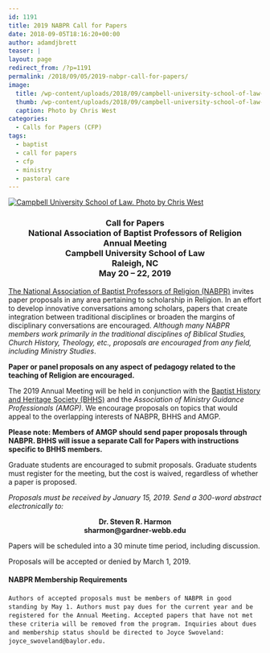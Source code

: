 ```yaml
---
id: 1191
title: 2019 NABPR Call for Papers
date: 2018-09-05T18:16:20+00:00
author: adamdjbrett
teaser: |
layout: page
redirect_from: /?p=1191
permalink: /2018/09/05/2019-nabpr-call-for-papers/
image:
  title: /wp-content/uploads/2018/09/campbell-university-school-of-law-Chris-West.jpg
  thumb: /wp-content/uploads/2018/09/campbell-university-school-of-law-Chris-West.jpg
  caption: Photo by Chris West
categories:
  - Calls for Papers (CFP)
tags:
  - baptist
  - call for papers
  - cfp
  - ministry
  - pastoral care
---
```

[<img class="alignleft size-medium wp-image-1195" src="/wp-content/uploads/2018/09/campbell-university-school-of-law-Chris-West-300x226.jpg" alt="Campbell University School of Law. Photo by Chris West" width="300" height="226" srcset="/wp-content/uploads/2018/09/campbell-university-school-of-law-Chris-West-300x226.jpg 300w, /wp-content/uploads/2018/09/campbell-university-school-of-law-Chris-West-768x579.jpg 768w, /wp-content/uploads/2018/09/campbell-university-school-of-law-Chris-West.jpg 883w" sizes="(max-width: 300px) 100vw, 300px" />](/wp-content/uploads/2018/09/campbell-university-school-of-law-Chris-West.jpg)

<h3 style="text-align: center;">
  Call for Papers<br /> National Association of Baptist Professors of Religion<br /> Annual Meeting<br /> Campbell University School of Law<br /> Raleigh, NC<br /> May 20 – 22, 2019
</h3>

[The National Association of Baptist Professors of Religion (NABPR)](https://nabpr.org) invites paper proposals in any area pertaining to scholarship in Religion. In an effort to develop innovative conversations among scholars, papers that create integration between traditional disciplines or broaden the margins of disciplinary conversations are encouraged. _Although many NABPR members work primarily in the traditional disciplines of Biblical Studies, Church History, Theology, etc., proposals are encouraged from any field, including Ministry Studies_.

**Paper or panel proposals on any aspect of pedagogy related to the teaching of Religion are encouraged.**

The 2019 Annual Meeting will be held in conjunction with the [Baptist History and Heritage Society (BHHS)](http://www.baptisthistory.org/) and the _Association of Ministry Guidance Professionals (AMGP)_. We encourage proposals on topics that would appeal to the overlapping interests of NABPR, BHHS and AMGP.

**Please note: Members of AMGP should send paper proposals through NABPR. BHHS will issue a separate Call for Papers with instructions specific to BHHS members.**

Graduate students are encouraged to submit proposals. Graduate students must register for the meeting, but the cost is waived, regardless of whether a paper is proposed.

_Proposals must be received by January 15, 2019. Send a 300-word abstract electronically to:_

<p style="text-align: center;">
  <strong>Dr. Steven R. Harmon</strong><br /> <strong>sharmon@gardner-webb.edu</strong>
</p>

Papers will be scheduled into a 30 minute time period, including discussion.

Proposals will be accepted or denied by March 1, 2019.

#### NABPR Membership Requirements

`Authors of accepted proposals must be members of NABPR in good standing by May 1. Authors must pay dues for the current year and be registered for the Annual Meeting. Accepted papers that have not met these criteria will be removed from the program. Inquiries about dues and membership status should be directed to Joyce Swoveland: joyce_swoveland@baylor.edu.`
